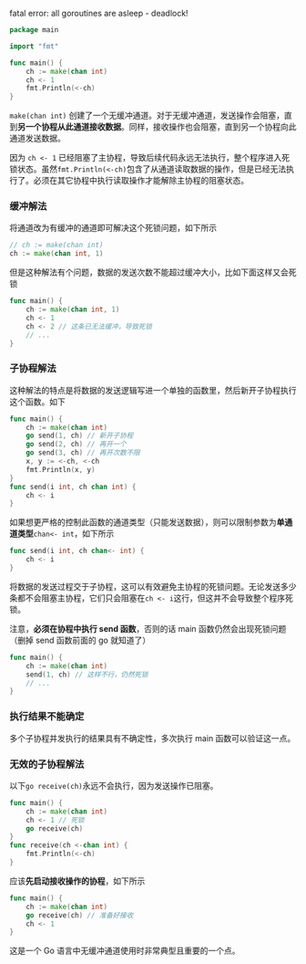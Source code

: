 fatal error: all goroutines are asleep - deadlock!

```go
package main

import "fmt"

func main() {
	ch := make(chan int)
	ch <- 1
	fmt.Println(<-ch)
}
```

`make(chan int)` 创建了一个无缓冲通道。对于无缓冲通道，发送操作会阻塞，直到**另一个协程从此通道接收数据**。同样，接收操作也会阻塞，直到另一个协程向此通道发送数据。

因为 `ch <- 1` 已经阻塞了主协程，导致后续代码永远无法执行，整个程序进入死锁状态。虽然`fmt.Println(<-ch)`包含了从通道读取数据的操作，但是已经无法执行了。必须在其它协程中执行读取操作才能解除主协程的阻塞状态。

### 缓冲解法

将通道改为有缓冲的通道即可解决这个死锁问题，如下所示

```go
// ch := make(chan int)
ch := make(chan int, 1)
```

但是这种解法有个问题，数据的发送次数不能超过缓冲大小，比如下面这样又会死锁

```go
func main() {
	ch := make(chan int, 1)
	ch <- 1
	ch <- 2 // 这条已无法缓冲，导致死锁
	// ...
}
```

### 子协程解法

这种解法的特点是将数据的发送逻辑写进一个单独的函数里，然后新开子协程执行这个函数。如下

```go
func main() {
	ch := make(chan int)
	go send(1, ch) // 新开子协程
	go send(2, ch) // 再开一个
	go send(3, ch) // 再开次数不限
	x, y := <-ch, <-ch
	fmt.Println(x, y)
}
func send(i int, ch chan int) {
	ch <- i
}
```

如果想更严格的控制此函数的通道类型（只能发送数据），则可以限制参数为**单通道类型**`chan<- int`，如下所示

```go
func send(i int, ch chan<- int) {
	ch <- i
}
```

将数据的发送过程交于子协程，这可以有效避免主协程的死锁问题。无论发送多少条都不会阻塞主协程，它们只会阻塞在`ch <- i`这行，但这并不会导致整个程序死锁。

注意，**必须在协程中执行 send 函数**，否则的话 main 函数仍然会出现死锁问题（删掉 send 函数前面的 go 就知道了）

```go
func main() {
	ch := make(chan int)
	send(1, ch) // 这样不行，仍然死锁
	// ...
}
```

### 执行结果不能确定

多个子协程并发执行的结果具有不确定性，多次执行 main 函数可以验证这一点。

### 无效的子协程解法

以下`go receive(ch)`永远不会执行，因为发送操作已阻塞。

```go
func main() {
	ch := make(chan int)
	ch <- 1 // 死锁
	go receive(ch)
}
func receive(ch <-chan int) {
	fmt.Println(<-ch)
}
```

应该**先启动接收操作的协程**，如下所示

```go
func main() {
	ch := make(chan int)
	go receive(ch) // 准备好接收
	ch <- 1
}
```

这是一个 Go 语言中无缓冲通道使用时非常典型且重要的一个点。
